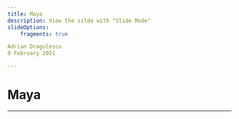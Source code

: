 ```yaml
---
title: Maya
description: View the silde with "Slide Mode"
slideOptions:
    fragments: true

Adrian Dragulescu
9 February 2021

---
```



# Maya

---


